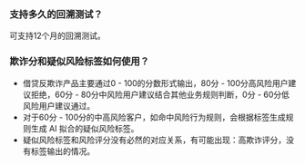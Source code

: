 ### 支持多久的回溯测试？
可支持12个月的回溯测试。
### 欺诈分和疑似风险标签如何使用？
- 借贷反欺诈产品主要通过0 - 100的分数形式输出，80分 - 100分高风险用户建议拒绝，60分 - 80分中风险用户建议结合其他业务规则判断，0分 - 60分低风险用户建议通过。
- 对于60分 - 100分的中高风险客户，如命中风险行为规则，会根据标签生成规则生成 AI 拟合的疑似风险标签。
- 疑似风险标签和风险评分没有必然的对应关系，有可能出现：高欺诈评分，没有标签输出的情况。



